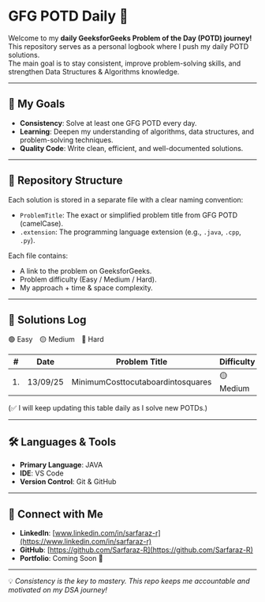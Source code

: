 # GFG POTD Daily 🚀

Welcome to my **daily GeeksforGeeks Problem of the Day (POTD) journey!**  
This repository serves as a personal logbook where I push my daily POTD solutions.  
The main goal is to stay consistent, improve problem-solving skills, and strengthen Data Structures & Algorithms knowledge.

---

## 🎯 My Goals
- **Consistency**: Solve at least one GFG POTD every day.  
- **Learning**: Deepen my understanding of algorithms, data structures, and problem-solving techniques.  
- **Quality Code**: Write clean, efficient, and well-documented solutions.  

---

## 📁 Repository Structure
Each solution is stored in a separate file with a clear naming convention:


- `ProblemTitle`: The exact or simplified problem title from GFG POTD (camelCase).  
- `.extension`: The programming language extension (e.g., `.java`, `.cpp`, `.py`).  

Each file contains:
- A link to the problem on GeeksforGeeks.  
- Problem difficulty (Easy / Medium / Hard).  
- My approach + time & space complexity.  

---

## 📜 Solutions Log

🟢 Easy 🟡 Medium 🔴 Hard  

| # | Date        | Problem Title                       | Difficulty |
|---|-------------|-------------------------------------|------------|
|1. |13/09/25     |MinimumCosttocutaboardintosquares    |🟡 Medium   |


(✅ I will keep updating this table daily as I solve new POTDs.)

---

## 🛠️ Languages & Tools
- **Primary Language**: JAVA  
- **IDE**: VS Code  
- **Version Control**: Git & GitHub  

---

## 🔗 Connect with Me
- **LinkedIn**: [www.linkedin.com/in/sarfaraz-r](https://www.linkedin.com/in/sarfaraz-r)  
- **GitHub**: [https://github.com/Sarfaraz-R](https://github.com/Sarfaraz-R)  
- **Portfolio**: Coming Soon 🚀  

---

💡 *Consistency is the key to mastery. This repo keeps me accountable and motivated on my DSA journey!*

